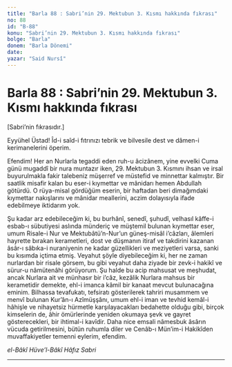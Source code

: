 ```yaml
---
title: "Barla 88 : Sabri’nin 29. Mektubun 3. Kısmı hakkında fıkrası"
no: 88
id: "B-88"
konu: "Sabri’nin 29. Mektubun 3. Kısmı hakkında fıkrası"
bolge: "Barla"
donem: "Barla Dönemi"
date: 
yazar: "Said Nursî"
---
```


# Barla 88 : Sabri’nin 29. Mektubun 3. Kısmı hakkında fıkrası

<p class="takdim">[Sabri’nin fıkrasıdır.]</p>

Eyyühel Üstad! Îd-i saîd-i fıtrınızı tebrik ve bilvesile dest ve dâmen-i kerimanelerini öperim.

Efendim! Her an Nurlarla tegaddi eden ruh-u âcizânem, yine evvelki Cuma günü mugaddî bir nura muntazır iken, 29. Mektubun 3. Kısmını ihsan ve irsal buyurulmakla fakir talebeniz müşerref ve müstefid ve minnettar kalmıştır. Bir saatlik misafir kalan bu eser-i kıymettar ve mânidarı hemen Abdullah götürdü. O rüya-misal gördüğüm eserin, bir haftadan beri dimağımdaki kıymettar nakışlarını ve mânidar meallerini, aczim dolayısıyla ifade edebilmeye iktidarım yok.

Şu kadar arz edebileceğim ki, bu burhânî, senedî, şuhudî, velhasıl kâffe-i esbab-ı sübutiyesi aslında münderiç ve müştemil bulunan kıymettar eser, umum Risale-i Nur ve Mektubâtü’n-Nur’un güneş-misâl i’câzları, âlemleri hayrette bırakan kerametleri, dost ve düşmanın itiraf ve takdirini kazanan âsâr-ı sâbıka-i nuraniyenin ne kadar güzellikleri ve meziyetleri varsa, sanki bu kısımda içtima etmiş. Veyahut şöyle diyebileceğim ki, her ne zaman nurlardan bir risale görsem, bu gibi veyahut daha ziyade bir zevk-i hakikî ve sürur-u nâmütenâhi görüyorum. Şu halde bu acip mahsusat ve meşhudat, ancak Nurlara ait ve münhasır bir i’câz, kezâlik Nurlara mahsus bir kerametidir demekte, ehl-i imanca kâmil bir kanaat mevcut bulunacağına eminim. Bilhassa tevafukatı, tefsiratı gösterilerek tahriri musammem ve menvî bulunan Kur’ân-ı Azîmüşşânı, umum ehl-i iman ve tevhid kemâl-i hâhişle ve nihayetsiz hürmetle karşılayacakları bedahette olduğu gibi, birçok kimselerin de, âhir ömürlerinde yeniden okumaya şevk ve gayret gösterecekleri, bir ihtimal-i kavîdir. Daha nice emsali nâmesbuk âsârın vücuda getirilmesini, bütün ruhumla diler ve Cenâb-ı Mün’im-i Hakikîden muvaffakiyetler temenni eylerim, efendim.

*el-Bâkî Hüve’l-Bâkî*
*Hâfız Sabri*

***
